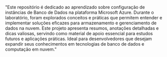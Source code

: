 "Este repositório é dedicado ao aprendizado sobre configuração de instâncias de Banco de Dados na plataforma Microsoft Azure. Durante o laboratório, foram explorados conceitos e práticas que permitem entender e implementar soluções eficazes para armazenamento e gerenciamento de dados na nuvem. Este projeto apresenta resumos, anotações detalhadas e dicas valiosas, servindo como material de apoio essencial para estudos futuros e aplicações práticas. Ideal para desenvolvedores que desejam expandir seus conhecimentos em tecnologias de banco de dados e computação em nuvem."
